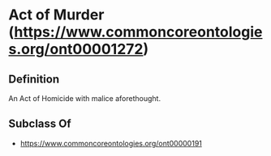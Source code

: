 # Act of Murder (https://www.commoncoreontologies.org/ont00001272)

## Definition
An Act of Homicide with malice aforethought.

## Subclass Of
- https://www.commoncoreontologies.org/ont00000191

